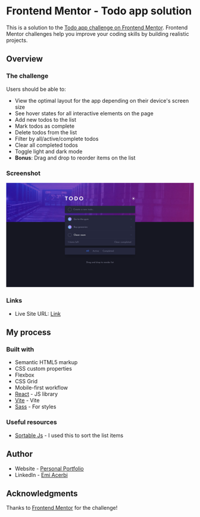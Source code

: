 # Frontend Mentor - Todo app solution

This is a solution to the [Todo app challenge on Frontend Mentor](https://www.frontendmentor.io/challenges/todo-app-Su1_KokOW). Frontend Mentor challenges help you improve your coding skills by building realistic projects. 

## Overview

### The challenge

Users should be able to:

- View the optimal layout for the app depending on their device's screen size
- See hover states for all interactive elements on the page
- Add new todos to the list
- Mark todos as complete
- Delete todos from the list
- Filter by all/active/complete todos
- Clear all completed todos
- Toggle light and dark mode
- **Bonus**: Drag and drop to reorder items on the list

### Screenshot

![](./src/assets/screenshot.png)

### Links

- Live Site URL: [Link]([https://your-live-site-url.com](https://todo-list-nine-psi.vercel.app/))

## My process

### Built with

- Semantic HTML5 markup
- CSS custom properties
- Flexbox
- CSS Grid
- Mobile-first workflow
- [React](https://reactjs.org/) - JS library
- [Vite](https://vitejs.dev/) - Vite
- [Sass](https://sass-lang.com/) - For styles

### Useful resources

- [Sortable Js](https://github.com/SortableJS/react-sortablejs) - I used this to sort the list items

## Author

- Website - [Personal Portfolio](https://www.your-site.com)
- LinkedIn - [Emi Acerbi](https://www.linkedin.com/in/emiliano-acerbi)

## Acknowledgments

Thanks to [Frontend Mentor](fontendmentor.io) for the challenge!
